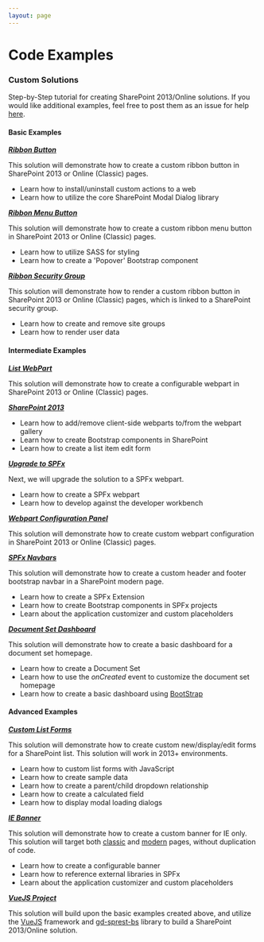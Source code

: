 ```yaml
---
layout: page
---
```

# Code Examples

### Custom Solutions

Step-by-Step tutorial for creating SharePoint 2013/Online solutions. If you would like additional examples, feel free to post them as an issue for help [here](https://github.com/gunjandatta/sprest/issues).

#### Basic Examples

**_[Ribbon Button](https://github.com/gunjandatta/sp-ribbonbtn/wiki)_**

This solution will demonstrate how to create a custom ribbon button in SharePoint 2013 or Online (Classic) pages.

* Learn how to install/uninstall custom actions to a web
* Learn how to utilize the core SharePoint Modal Dialog library

**_[Ribbon Menu Button](https://github.com/gunjandatta/sp-ribbonMenu/wiki)_**

This solution will demonstrate how to create a custom ribbon menu button in SharePoint 2013 or Online (Classic) pages.

* Learn how to utilize SASS for styling
* Learn how to create a 'Popover' Bootstrap component

**_[Ribbon Security Group](https://github.com/gunjandatta/sp-ribbonSecurityGroup/wiki)_**

This solution will demonstrate how to render a custom ribbon button in SharePoint 2013 or Online (Classic) pages, which is linked to a SharePoint security group.

* Learn how to create and remove site groups
* Learn how to render user data

#### Intermediate Examples

**_[List WebPart](https://github.com/gunjandatta/sp-listwebpart/wiki)_**

This solution will demonstrate how to create a configurable webpart in SharePoint 2013 or Online (Classic) pages. 

**_[SharePoint 2013](https://github.com/gunjandatta/sp-listwebpart/wiki)_**

* Learn how to add/remove client-side webparts to/from the webpart gallery
* Learn how to create Bootstrap components in SharePoint
* Learn how to create a list item edit form

**_[Upgrade to SPFx](https://github.com/gunjandatta/sp-listwebpart/wiki/Step-9)_**

Next, we will upgrade the solution to a SPFx webpart.

* Learn how to create a SPFx webpart
* Learn how to develop against the developer workbench

**_[Webpart Configuration Panel](https://github.com/gunjandatta/sp-wp-editform/wiki)_**

This solution will demonstrate how to create custom webpart configuration in SharePoint 2013 or Online (Classic) pages.

**_[SPFx Navbars](https://github.com/gunjandatta/spfx-navbar/wiki)_**

This solution will demonstrate how to create a custom header and footer bootstrap navbar in a SharePoint modern page.

* Learn how to create a SPFx Extension
* Learn how to create Bootstrap components in SPFx projects
* Learn about the application customizer and custom placeholders

**_[Document Set Dashboard](https://github.com/gunjandatta/sp-docset/wiki)_**

This solution will demonstrate how to create a basic dashboard for a document set homepage.

* Learn how to create a Document Set
* Learn how to use the _onCreated_ event to customize the document set homepage
* Learn how to create a basic dashboard using [BootStrap](https://getbootstrap.com/)

#### Advanced Examples

**_[Custom List Forms](https://github.com/gunjandatta/sp-forms/wiki)_**

This solution will demonstrate how to create custom new/display/edit forms for a SharePoint list. This solution will work in 2013+ environments.

* Learn how to custom list forms with JavaScript
* Learn how to create sample data
* Learn how to create a parent/child dropdown relationship
* Learn how to create a calculated field
* Learn how to display modal loading dialogs

**_[IE Banner](https://github.com/gunjandatta/sp-banner-2013/wiki)_**

This solution will demonstrate how to create a custom banner for IE only. This solution will target both [classic](https://github.com/gunjandatta/sp-banner-2013/wiki) and [modern](https://github.com/gunjandatta/sp-banner/wiki) pages, without duplication of code.

* Learn how to create a configurable banner
* Learn how to reference external libraries in SPFx
* Learn about the application customizer and custom placeholders

**_[VueJS Project](https://github.com/gunjandatta/sp-vueDemo/wiki)_**

This solution will build upon the basic examples created above, and utilize the [VueJS](https://vuejs.org/) framework and [gd-sprest-bs](https://gunjandatta.github.io/extras/bs/) library to build a SharePoint 2013/Online solution.
